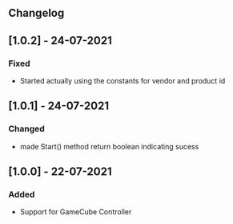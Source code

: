 ## Changelog
## [1.0.2] - 24-07-2021
### Fixed
- Started actually using the constants for vendor and product id
  
## [1.0.1] - 24-07-2021
### Changed
- made Start() method return boolean indicating sucess

## [1.0.0] - 22-07-2021
### Added
- Support for GameCube Controller